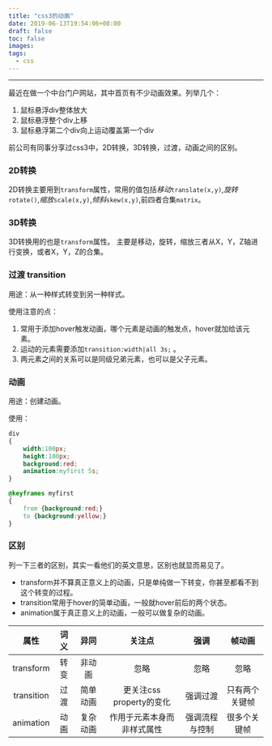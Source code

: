 ```yaml
---
title: "css3的动画"
date: 2019-06-13T19:54:06+08:00
draft: false
toc: false
images:
tags: 
  - css
---
```

----

最近在做一个中台门户网站，其中首页有不少动画效果。列举几个：

1. 鼠标悬浮div整体放大
2. 鼠标悬浮整个div上移
3. 鼠标悬浮第二个div向上运动覆盖第一个div

前公司有同事分享过css3中，2D转换，3D转换，过渡，动画之间的区别。

### 2D转换
2D转换主要用到`transform`属性，常用的值包括*移动*`translate(x,y)`,*旋转*`rotate()`,*缩放*`scale(x,y)`,*倾斜*`skew(x,y)`,前四者合集`matrix`。

### 3D转换
3D转换用的也是`transform`属性。
主要是移动，旋转，缩放三者从X，Y，Z轴进行变换，或者X，Y，Z的合集。

### 过渡 transition
用途：从一种样式转变到另一种样式。

使用注意的点：

1. 常用于添加hover触发动画，哪个元素是动画的触发点，hover就加给该元素。
2. 运动的元素需要添加`transition:width|all 3s;` 。
3. 两元素之间的关系可以是同级兄弟元素，也可以是父子元素。

### 动画
用途：创建动画。

使用：
``` css
div
{
	width:100px;
	height:100px;
	background:red;
	animation:myfirst 5s;
}

@keyframes myfirst
{
	from {background:red;}
	to {background:yellow;}
}
``` 

### 区别
列一下三者的区别，其实一看他们的英文意思，区别也就显而易见了。

- transform并不算真正意义上的动画，只是单纯做一下转变，你甚至都看不到这个转变的过程。
- transition常用于hover的简单动画，一般就hover前后的两个状态。
- animation属于真正意义上的动画，一般可以做复杂的动画。

| 属性 | 词义 | 异同 | 关注点 | 强调 | 帧动画 |
| :-: | :-: | :-: | :-: | :-: | :-: |
| transform | 转变 | 非动画 | 忽略 | 忽略 | 忽略 |
| transition | 过渡 | 简单动画 | 更关注css property的变化 | 强调过渡 | 只有两个关键帧 |
| animation | 动画 | 复杂动画 | 作用于元素本身而非样式属性 | 强调流程与控制 | 很多个关键帧 |
